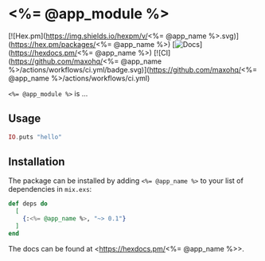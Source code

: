 # <%= @app_module %>

[![Hex.pm](https://img.shields.io/hexpm/v/<%= @app_name %>.svg)](https://hex.pm/packages/<%= @app_name %>)
[![Docs](https://img.shields.io/badge/hexdocs-docs-8e7ce6.svg)](https://hexdocs.pm/<%= @app_name %>)
[![CI](https://github.com/maxohq/<%= @app_name %>/actions/workflows/ci.yml/badge.svg)](https://github.com/maxohq/<%= @app_name %>/actions/workflows/ci.yml)

`<%= @app_module %>` is ...

## Usage

```elixir
IO.puts "hello"
```

## Installation

The package can be installed by adding `<%= @app_name %>` to your list of dependencies in `mix.exs`:

```elixir
def deps do
  [
    {:<%= @app_name %>, "~> 0.1"}
  ]
end
```

The docs can be found at <https://hexdocs.pm/<%= @app_name %>>.
